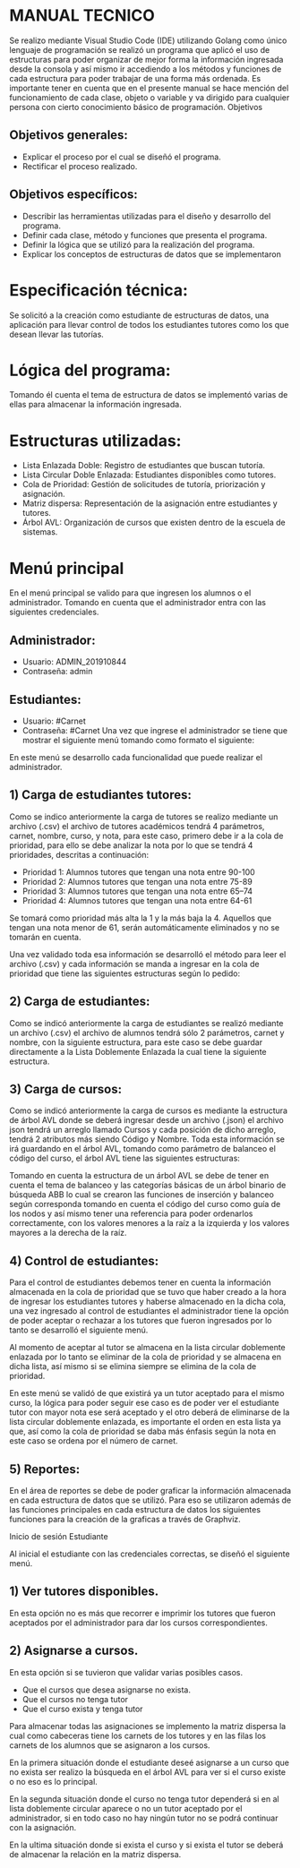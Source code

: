 # MANUAL TECNICO
Se realizo mediante Visual Studio Code (IDE) utilizando Golang como único lenguaje de programación se realizó un programa que aplicó el uso de estructuras para poder organizar de mejor forma la información ingresada desde la consola y así mismo ir accediendo a los métodos y funciones de cada estructura para poder trabajar de una forma más ordenada. 
Es importante tener en cuenta que en el presente manual se hace mención del funcionamiento de cada clase, objeto o variable y va dirigido para cualquier persona con cierto conocimiento básico de programación.
Objetivos

## Objetivos generales:
-	Explicar el proceso por el cual se diseñó el programa.
-	Rectificar el proceso realizado.
## Objetivos específicos:
-	Describir las herramientas utilizadas para el diseño y desarrollo del programa.
-	Definir cada clase, método y funciones que presenta el programa.
-	Definir la lógica que se utilizó para la realización del programa.
-	Explicar los conceptos de estructuras de datos que se implementaron






# Especificación técnica:
Se solicitó a la creación como estudiante de estructuras de datos, una aplicación para llevar control de todos los estudiantes tutores como los que desean llevar las tutorías. 

# Lógica del programa:

Tomando él cuenta el tema de estructura de datos se implementó varias de ellas para almacenar la información ingresada. 

# Estructuras utilizadas:

-	Lista Enlazada Doble: Registro de estudiantes que buscan tutoría.
-	Lista Circular Doble Enlazada: Estudiantes disponibles como tutores.
-	Cola de Prioridad: Gestión de solicitudes de tutoría, priorización y asignación.
-	Matriz dispersa: Representación de la asignación entre estudiantes y tutores.
-	Árbol AVL: Organización de cursos que existen dentro de la escuela de sistemas.


# Menú principal

En el menú principal se valido para que ingresen los alumnos o el administrador. Tomando en cuenta que el administrador entra con las siguientes credenciales.

## Administrador: 
-	Usuario: ADMIN_201910844
-	Contraseña: admin

## Estudiantes: 
-	Usuario: #Carnet
-	Contraseña: #Carnet
Una vez que ingrese el administrador se tiene que mostrar el siguiente menú tomando como formato el siguiente: 

 

En este menú se desarrollo cada funcionalidad que puede realizar el administrador. 

## 1)	Carga de estudiantes tutores:

Como se indico anteriormente la carga de tutores se realizo mediante un archivo (.csv) el archivo de tutores académicos tendrá 4 parámetros, carnet, nombre, curso, y nota, para este caso, primero debe ir a la cola de prioridad, para ello se debe analizar la nota por lo que se tendrá 4 prioridades, descritas a continuación:

- Prioridad 1: Alumnos tutores que tengan una nota entre 90-100
- Prioridad 2: Alumnos tutores que tengan una nota entre 75-89
- Prioridad 3: Alumnos tutores que tengan una nota entre 65–74
- Prioridad 4: Alumnos tutores que tengan una nota entre 64-61

Se tomará como prioridad más alta la 1 y la más baja la 4. Aquellos que tengan una nota menor de 61, serán automáticamente eliminados y no se tomarán en cuenta.

Una vez validado toda esa información se desarrolló el método para leer el archivo (.csv) y cada información se manda a ingresar en la cola de prioridad que tiene las siguientes estructuras según lo pedido:

              


## 2)	Carga de estudiantes:

Como se indicó anteriormente la carga de estudiantes se realizó mediante un archivo (.csv) el archivo de alumnos tendrá sólo 2 parámetros, carnet y nombre, con la siguiente estructura, para este caso se debe guardar directamente a la Lista Doblemente Enlazada la cual tiene la siguiente estructura.

        
## 3)	Carga de cursos:

Como se indicó anteriormente la carga de cursos es mediante la estructura de árbol AVL donde se deberá ingresar desde un archivo (.json)  el archivo json tendrá un arreglo llamado Cursos y cada posición de dicho arreglo, tendrá 2 atributos más siendo Código y Nombre. Toda esta información se irá guardando en el árbol AVL, tomando como parámetro de balanceo el código del curso, el árbol AVL tiene las siguientes estructuras:

  

 

Tomando en cuenta la estructura de un árbol AVL se debe de tener en cuenta el tema de balanceo y las categorías básicas de un árbol binario de búsqueda ABB lo cual se crearon las funciones de inserción y balanceo según corresponda tomando en cuenta el código del curso como guía de los nodos y así mismo tener una referencia para poder ordenarlos correctamente, con los valores menores a la raíz a la izquierda y los valores mayores a la derecha de la raíz.

## 4)	Control de estudiantes:

Para el control de estudiantes debemos tener en cuenta la información almacenada en la cola de prioridad que se tuvo que haber creado a la hora de ingresar los estudiantes tutores y haberse almacenado en la dicha cola, una vez ingresado al control de estudiantes el administrador tiene la opción de poder aceptar o rechazar a los tutores que fueron ingresados por lo tanto se desarrolló el siguiente menú.


Al momento de aceptar al tutor se almacena en la lista circular doblemente enlazada por lo tanto se eliminar de la cola de prioridad y se almacena en dicha lista, así mismo si se elimina siempre se elimina de la cola de prioridad. 

En este menú se validó de que existirá ya un tutor aceptado para el mismo curso, la lógica para poder seguir ese caso es de poder ver el estudiante tutor con mayor nota ese será aceptado y el otro deberá de eliminarse de la lista circular doblemente enlazada, es importante el orden en esta lista ya que, así como la cola de prioridad se daba más énfasis según la nota en este caso se ordena por el número de carnet. 



## 5)	Reportes:

En el área de reportes se debe de poder graficar la información almacenada en cada estructura de datos que se utilizó. Para eso se utilizaron además de las funciones principales en cada estructura de datos los siguientes funciones para la creación de la graficas a través de Graphviz. 

 

 

 
Inicio de sesión Estudiante

Al inicial el estudiante con las credenciales correctas, se diseñó el siguiente menú.

 


## 1)	Ver tutores disponibles. 

En esta opción no es más que recorrer e imprimir los tutores que fueron aceptados por el administrador para dar los cursos correspondientes. 

 
## 2)	Asignarse a cursos.

En esta opción si se tuvieron que validar varias posibles casos. 

-	Que el cursos que desea asignarse no exista.
-	Que el cursos no tenga tutor
-	Que el curso exista y tenga tutor

Para almacenar todas las asignaciones se implemento la matriz dispersa la cual como cabeceras tiene los carnets de los tutores y en las filas los carnets de los alumnos que se asignaron a los cursos.

En la primera situación donde el estudiante deseé asignarse a un curso que no exista ser realizo la búsqueda en el árbol AVL para ver si el curso existe o no eso es lo principal.

En la segunda situación donde el curso no tenga tutor dependerá si en al lista doblemente circular aparece o no un tutor aceptado por el administrador, si en todo caso no hay ningún tutor no se podrá continuar con la asignación.

En la ultima situación donde si exista el curso y si exista el tutor se deberá de almacenar la relación en la matriz dispersa.


 
